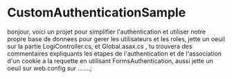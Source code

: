 ﻿# CustomAuthenticationSample
 
 bonjour, voici un projet pour simplifier l'authentication et utiliser notre propre base de donnees pour gerer les utilisateurs et les roles, jette un oeuil sur la partie LogiController.cs, et Global.asax.cs , tu trouvera des commentaires expliquants les etapes de l'authentication et de l'association d'un cookie a la requette en utilisant FormsAuthentication, aussi jette un oeuil sur web.config sur <authentication mode="Forms"> .......;
 
